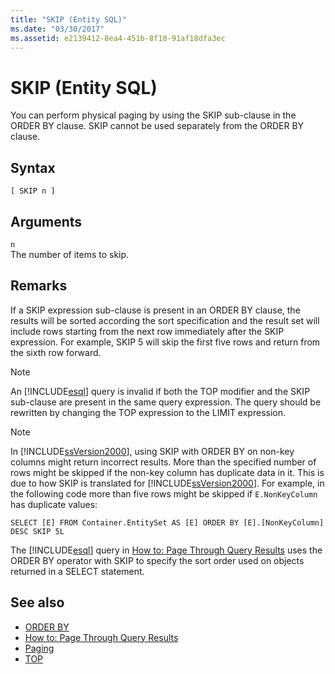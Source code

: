 ```yaml
---
title: "SKIP (Entity SQL)"
ms.date: "03/30/2017"
ms.assetid: e2139412-8ea4-451b-8f10-91af18dfa3ec
---
```

# SKIP (Entity SQL)
You can perform physical paging by using the SKIP sub-clause in the ORDER BY clause. SKIP cannot be used separately from the ORDER BY clause.  
  
## Syntax  
  
```  
[ SKIP n ]  
```  
  
## Arguments  
 `n`  
 The number of items to skip.  
  
## Remarks  
 If a SKIP expression sub-clause is present in an ORDER BY clause, the results will be sorted according the sort specification and the result set will include rows starting from the next row immediately after the SKIP expression. For example, SKIP 5 will skip the first five rows and return from the sixth row forward.  
  
> [!NOTE]
>  An [!INCLUDE[esql](../../../../../../includes/esql-md.md)] query is invalid if both the TOP modifier and the SKIP sub-clause are present in the same query expression. The query should be rewritten by changing the TOP expression to the LIMIT expression.  
  
> [!NOTE]
>  In [!INCLUDE[ssVersion2000](../../../../../../includes/ssversion2000-md.md)], using SKIP with ORDER BY on non-key columns might return incorrect results. More than the specified number of rows might be skipped if the non-key column has duplicate data in it. This is due to how SKIP is translated for [!INCLUDE[ssVersion2000](../../../../../../includes/ssversion2000-md.md)]. For example, in the following code more than five rows might be skipped if `E.NonKeyColumn` has duplicate values:  
>   
>  `SELECT [E] FROM Container.EntitySet AS [E] ORDER BY [E].[NonKeyColumn] DESC SKIP 5L`  
  
 The  [!INCLUDE[esql](../../../../../../includes/esql-md.md)] query in [How to: Page Through Query Results](https://docs.microsoft.com/previous-versions/dotnet/netframework-4.0/bb738702(v=vs.100)) uses the ORDER BY operator with SKIP to specify the sort order used on objects returned in a SELECT statement.  
  
## See also

- [ORDER BY](../../../../../../docs/framework/data/adonet/ef/language-reference/order-by-entity-sql.md)
- [How to: Page Through Query Results](https://docs.microsoft.com/previous-versions/dotnet/netframework-4.0/bb738702(v=vs.100))
- [Paging](../../../../../../docs/framework/data/adonet/ef/language-reference/paging-entity-sql.md)
- [TOP](../../../../../../docs/framework/data/adonet/ef/language-reference/top-entity-sql.md)
